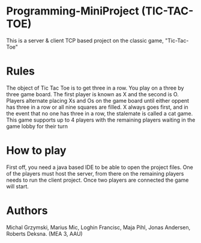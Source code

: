 # Programming-MiniProject (TIC-TAC-TOE)

This is a server & client TCP based project on the classic game, "Tic-Tac-Toe"

# Rules

The object of Tic Tac Toe is to get three in a row. You play on a three by three game board. The first player is known as X and the second is O. Players alternate placing Xs and Os on the game board until either oppent has three in a row or all nine squares are filled. X always goes first, and in the event that no one has three in a row, the stalemate is called a cat game. This game supports up to 4 players with the remaining players waiting in the game lobby for their turn

# How to play

First off, you need a java based IDE to be able to open the project files. One of the players must host the server, from there on the remaining players needs to run the client project. Once two players are connected the game will start.

# Authors

Michal Grzymski, Marius Mic, Loghin Francisc, Maja Pihl, Jonas Andersen, Roberts Deksna. (MEA 3, AAU)
